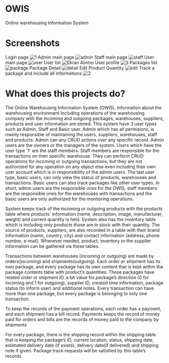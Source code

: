 # OWIS
 Online warehousing Information System
# Screenshots
Login page
![1](https://user-images.githubusercontent.com/67058617/105500050-6490d400-5cd3-11eb-9587-593a013f4f76.PNG)
Admin main page
![admin](https://user-images.githubusercontent.com/67058617/105500067-6a86b500-5cd3-11eb-8602-4a68cba6b0ad.PNG)
Staff main page
![staff](https://user-images.githubusercontent.com/67058617/105500069-6b1f4b80-5cd3-11eb-8d5b-d5cc83b80bf4.PNG)
User main page
![user](https://user-images.githubusercontent.com/67058617/105500065-69ee1e80-5cd3-11eb-9888-bd139fb1588e.PNG)
User list
![Ekran Alıntısı](https://user-images.githubusercontent.com/67058617/105500086-6fe3ff80-5cd3-11eb-9be0-44a7ac6f9866.PNG)
User profile
![3](https://user-images.githubusercontent.com/67058617/105500089-707c9600-5cd3-11eb-9fe9-e342645c64fd.PNG)
Packages list
![package](https://user-images.githubusercontent.com/67058617/105500090-71152c80-5cd3-11eb-8abd-7204b6282593.PNG)
Package Detail
![detail](https://user-images.githubusercontent.com/67058617/105500082-6eb2d280-5cd3-11eb-803e-59c6fdeda884.PNG)
Edit Product Quantity
![edit](https://user-images.githubusercontent.com/67058617/105500085-6fe3ff80-5cd3-11eb-8710-d2fc251f7376.PNG)
Track a package and include all informations
![2](https://user-images.githubusercontent.com/67058617/105500087-707c9600-5cd3-11eb-9d6d-aa1add4e66d4.PNG)

# What does this projects do?
The Online Warehousing Information System (OWIS), information about the warehousing environment including operations of the warehousing company with the incoming and outgoing packages, warehouses, suppliers, products and user information are stored. This system have 3 user types such as Admin, Staff and Basic user. 
Admin which has all permisions, is mainly responsible of maintaining the users, suppliers, warehouses, staff and products. Admin can any CRUD actions over any specific record. Admin users are the owners or the managers of the system. 
Users which have the user type '1' are the staff members. Staff members are responsible for the transactions on their specific warehouse. They can perform CRUD operations for incoming or outgoing transactions, but they are not authorized for any operation on any object else even including their own user account which is in responsibility of the admin users. The last user type, basic users, can only view the status of products, warehouses and transactions. 
Basic users can also track packages like other user types. In short, admin users are the responsible ones for the OWIS, staff members are the responsible ones for the warehouses with transactions and the basic users are only authorized for the monitoring operations. 

System keeps track of the incoming or outgoing products with the products table where products’ information (name, description, image, manufacturer, weight) and current quantity is held. System also has the inventory table which is including only products those are in stock with their quantity. The source of products, suppliers, are also recorded in a table with their brand information (name, country, city) and contact information (address, phone number, e-mail). Whenever needed, product, inventory or the supplier information can be gathered via these tables.

Transactions between warehouses (incoming or outgoing) are made by orders(incoming) and shipments(outgoing). Each order or shipment has its own package, and every package has its own content that is kept within the package contents table with product’s quantities. These packages have related order or shipment ID, a bit value for package’s direction (0 for incoming and 1 for outgoing), supplier ID, created time information, package status (to inform user) and additional notes. Every transaction can have more than one package, but every package is belonging to only one transaction. 

To keep the records of the payment operations, each order has a payment, and each shipment has a bill record. Payments keeps the record of money paid for orders and bills are the records of money paid to the company by shipments

For every package, there is the shipping record within the shipping table that is keeping the package’s ID, current location, status, shipping date, estimated delivery date (if exists), delivery date(if delivered) and shipping note if given. Package track requests will be satisfied by this table’s records. 
